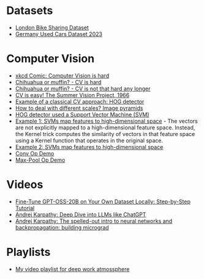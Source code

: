 # Datasets

- [London Bike Sharing Dataset](https://www.kaggle.com/datasets/hmavrodiev/london-bike-sharing-dataset)
- [Germany Used Cars Dataset 2023](https://www.kaggle.com/datasets/wspirat/germany-used-cars-dataset-2023)


# Computer Vision

- [xkcd Comic: Computer Vision is hard](https://xkcd.com/1425/)
- [Chihuahua or muffin? - CV is hard](https://www.metamaven.com/chihuahua-vs-muffin-comparison-computer-vision-apis/)
- [Chihuahua or muffin? - CV is not that hard any longer](https://www.reddit.com/r/ChatGPT/comments/1771zux/computer_vision_has_been_solved_internally/)
- [CV is easy! The Summer Vision Project, 1966](https://dspace.mit.edu/bitstream/handle/1721.1/6125/AIM-100.pdf?sequence=2&isAllowed=y)
- [Example of a classical CV approach: HOG detector](https://lear.inrialpes.fr/people/triggs/pubs/Dalal-cvpr05.pdf)
- [How to deal with different scales? Image pyramids](https://en.wikipedia.org/wiki/Pyramid_(image_processing))
- [HOG detector used a Support Vector Machine (SVM)](https://en.wikipedia.org/wiki/Support_vector_machine)
- [Example 1: SVMs map features to high-dimensional space](https://en.wikipedia.org/wiki/Kernel_method) - The vectors are not explicitly mapped to a high-dimensional feature space.
Instead, the Kernel trick computes the similarity of vectors in that feature space using a Kernel function that operates in the original space.
- [Example 2: SVMs map features to high-dimensional space](https://medium.com/data-science/the-kernel-trick-c98cdbcaeb3f)
- [Conv Op Demo](https://deeplizard.com/resource/pavq7noze2)
- [Max-Pool Op Demo](https://deeplizard.com/resource/pavq7noze3)
  

# Videos

- [Fine-Tune GPT-OSS-20B on Your Own Dataset Locally: Step-by-Step Tutorial](https://www.youtube.com/watch?v=LRvXsQhOlD0)
- [Andrej Karpathy: Deep Dive into LLMs like ChatGPT](https://www.youtube.com/watch?v=7xTGNNLPyMI )
- [Andrej Karpathy: The spelled-out intro to neural networks and backpropagation: building micrograd](https://www.youtube.com/watch?v=VMj-3S1tku0)


# Playlists

- [My video playlist for deep work atmossphere](https://www.youtube.com/playlist?list=PLTaTphflE5beJGUa2Cec4-GXWGQb-yeAQ)
